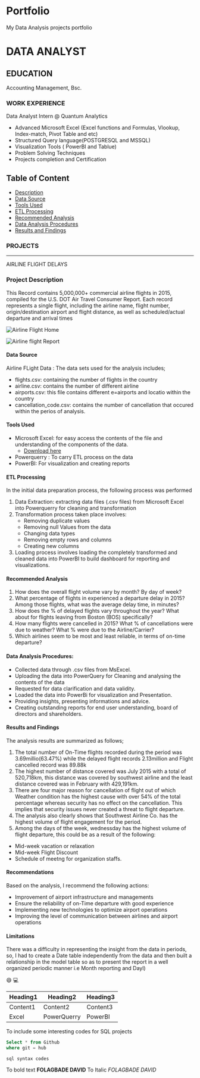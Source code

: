 # Portfolio
My Data Analysis projects portfolio

# DATA ANALYST  

## EDUCATION

Accounting Management, Bsc.

### WORK EXPERIENCE  

Data Analyst Intern @ Quantum Analytics
- Advanced Microsoft Excel (Excel functions and Formulas, Vlookup, Index-match, Pivot Table and etc)
- Structured Query language(POSTGRESQL and MSSQL)
- Visualization Tools ( PowerBI and Tablue)
- Problem Solving Techniques
- Projects completion and Certification

## Table of Content 

- [Description](#description)
- [Data Source](#data-source)
- [Tools Used](#tools-used)
- [ETL Processing](#etl-processing)
- [Recommended Analysis](#recommended-analysis)
- [Data Analysis Procedures](#data-analysis-procedures)
- [Results and Findings](#results-and-findings)

### PROJECTS
---

 AIRLINE FLIGHT DELAYS

### Project Description

 This Record contains 5,000,000+ commercial airline flights in 2015, compiled for the U.S. DOT Air Travel Consumer Report. Each record represents a single flight, including the airline name, flight number, origin/destination airport and flight distance, as well as scheduled/actual departure and arrival times

 ![Airline Flight Home](https://github.com/AlaskaDav/Portfolio/assets/155531290/3e792361-13e8-419a-9469-2a465f8303f6)

![Airline flight Report](https://github.com/AlaskaDav/Portfolio/assets/155531290/185bfacd-5ce2-4c7c-8ea4-d758be020870)

#### Data Source

Airline FLight Data : The data sets used for the analysis includes; 
- flights.csv: containing the number of flights in the country
- airline.csv: contains the number of different airline
- airports.csv: this file contains different e=airports and locatio within the country
- cancellation_code.csv: contains the number of cancellation that occured within the perios of analysis.

#### Tools Used 

- Microsoft Excel: for easy access the contents of the file and understanding of the components of the data.
    - [Download here](http://microsoft.com)
- Powerquerry : To carry ETL process on the data
- PowerBI: For visualization and creating reports

#### ETL Processing

In the initial data preparation process, the following process was performed
1. Data Extraction: extracting data files (.csv files) from Microsoft Excel into Powerquerry for cleaning and transformation
2. Transformation process taken place involves:
   - Removing duplicate values
   - Removing null Values from the data
   - Changing data types
   - Removing empty rows and columns
   - Creating  new columns
3. Loading process involves loading the completely transformed and cleaned data into PowerBI to build dashboard for reporting and visualizations.
 
#### Recommended Analysis

1. How does the overall flight volume vary by month? By day of week? 
2. What percentage of flights in experienced a departure delay in 2015? Among 
those flights, what was the average delay time, in minutes? 
3. How does the % of delayed flights vary throughout the year? What about for 
flights leaving from Boston (BOS) specifically? 
4. How many flights were cancelled in 2015? What % of cancellations were due to 
weather? What % were due to the Airline/Carrier? 
5. Which airlines seem to be most and least reliable, in terms of on-time departure?

#### Data Analysis Procedures:

- Collected data through .csv files from MsExcel.
- Uploading the data into PowerQuery for Cleaning and analysing the contents of the data
- Requested for data clarification and data validity.
- Loaded the data into PowerBi for visualization and Presentation.
- Providing insights, presenting informations and advice.
- Creating outstanding reports for end user understanding, board of directors and shareholders.

#### Results and Findings

The analysis results are summarized as follows;
1. The total number of On-Time flights recorded during the period was 3.69millio(63.47%) while the delayed flight records 2.13million and Flight cancelled record was 89.88k
2. The highest number of distance covered was July 2015 with a total of 520,718km, this distance was covered by southwest airline and the least distance covered was in February with 429,191km.
3. There are four major reason for cancellation of flight out of which Weather condition has the highest cause with over 54% of the total percentage whereas security has no effect on the cancellation. This implies that security issues never created a threat to flight departure.
4. The analysis also clearly shows that Southwest Airline Co. has the highest volume of flight engagement for the period.
5. Among the days of tthe week, wednessday has the highest volume of flight departure, this could be as a result of the following:
 -  Mid-week vacation or relaxation
 -  Mid-week Flight Discount
 -  Schedule of meetng for organization staffs.

#### Recommendations
Based on the analysis, I recommend the following actions:
 - Improvement of airport infrastructure and managements
 - Ensure the reliability of on-Time departure with good experience
 - Implementing new technologies to optimize airport operations
 - Improving the level of communication between airlines and airport operations 

#### Limitations

There was a difficulty in representing the insight from the data in periods, so, I had to create a Date table independently from the data and then built a relationship in the model table so as to present the report in a well organized periodic manner i.e Month reporting and Dayl)


😄
💻

|Heading1|Heading2|Heading3|
|--------|--------|--------|
|Content1|Content2|Content3|
|Excel |PowerQuerry |PowerBI |

To include some interesting codes for SQL projects

```sql
Select * from Github
where git = hub
```

`sql syntax codes`

To bold text **FOLAGBADE DAVID**
To Italic *FOLAGBADE DAVID*
